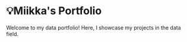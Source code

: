 # 💡Miikka's Portfolio
Welcome to my data portfolio! Here, I showcase my projects in the data field.
